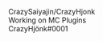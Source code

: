 CrazySaiyajin/CrazyHjonk \
Working on MC Plugins \
CrazyHjönk#0001

<!---
CrazySaiyajin/CrazySaiyajin is a ✨ special ✨ repository because its `README.md` (this file) appears on your GitHub profile.
You can click the Preview link to take a look at your changes.
--->
